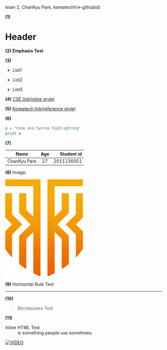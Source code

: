 team 2,  ChanKyu Park,  koreatechh(<-githubid)

**(1)**
# Header

**(2)**
 **Emphasis Test**

**(3)**
* List1
- List2
+ List3

**(4)**
[CSE link(inline style)](https://cse.koreatech.ac.kr)

**(5)**
[Koreatech link(reference style)][A]

[A]: https://www.koreatech.ac.kr

**(6)**
```python
s = "Code and Syntax highlighting"
print s
``` 
**(7)**

| Name | Age | Student id |
|------|:----------:|-------:|
|ChanKyu Park | 27 |2011136051|

**(8)**
Image:

![test](https://github.com/koreatechh/planets/blob/master/koreatech.png)

**(9)**
Horizontal Rule Test
***

**(10)**
> Blockquotes Test

**(11)**
<dl>
  <dt>Inline HTML Test</dt>
  <dd>Is something people use sometimes.</dd>
</dl>

[![VIDEO](http://img.youtube.com/vi/YOUTUBE_VIDEO_ID_HERE/0.jpg)](https://www.youtube.com/watch?v=Y4F2roIiqN4)





